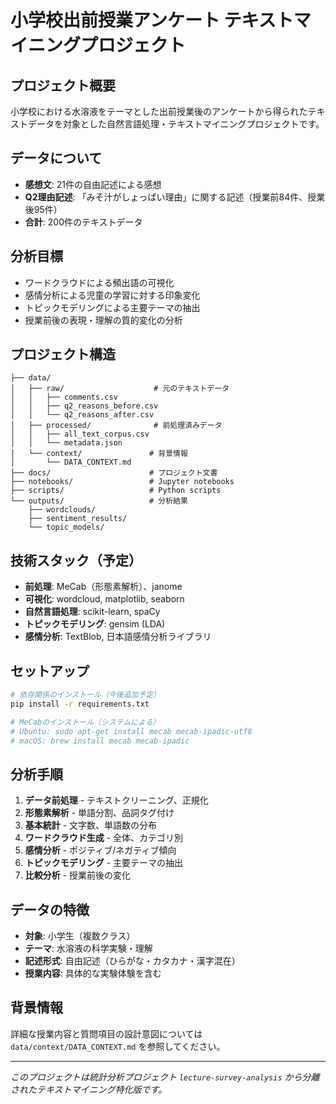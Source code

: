 # 小学校出前授業アンケート テキストマイニングプロジェクト

## プロジェクト概要
小学校における水溶液をテーマとした出前授業後のアンケートから得られたテキストデータを対象とした自然言語処理・テキストマイニングプロジェクトです。

## データについて
- **感想文**: 21件の自由記述による感想
- **Q2理由記述**: 「みそ汁がしょっぱい理由」に関する記述（授業前84件、授業後95件）
- **合計**: 200件のテキストデータ

## 分析目標
- ワードクラウドによる頻出語の可視化
- 感情分析による児童の学習に対する印象変化
- トピックモデリングによる主要テーマの抽出
- 授業前後の表現・理解の質的変化の分析

## プロジェクト構造
```
├── data/
│   ├── raw/                    # 元のテキストデータ
│   │   ├── comments.csv
│   │   ├── q2_reasons_before.csv
│   │   └── q2_reasons_after.csv
│   ├── processed/              # 前処理済みデータ
│   │   ├── all_text_corpus.csv
│   │   └── metadata.json
│   └── context/               # 背景情報
│       └── DATA_CONTEXT.md
├── docs/                      # プロジェクト文書
├── notebooks/                 # Jupyter notebooks
├── scripts/                   # Python scripts
└── outputs/                   # 分析結果
    ├── wordclouds/
    ├── sentiment_results/
    └── topic_models/
```

## 技術スタック（予定）
- **前処理**: MeCab（形態素解析）、janome
- **可視化**: wordcloud, matplotlib, seaborn
- **自然言語処理**: scikit-learn, spaCy
- **トピックモデリング**: gensim (LDA)
- **感情分析**: TextBlob, 日本語感情分析ライブラリ

## セットアップ
```bash
# 依存関係のインストール（今後追加予定）
pip install -r requirements.txt

# MeCabのインストール（システムによる）
# Ubuntu: sudo apt-get install mecab mecab-ipadic-utf8
# macOS: brew install mecab mecab-ipadic
```

## 分析手順
1. **データ前処理** - テキストクリーニング、正規化
2. **形態素解析** - 単語分割、品詞タグ付け
3. **基本統計** - 文字数、単語数の分布
4. **ワードクラウド生成** - 全体、カテゴリ別
5. **感情分析** - ポジティブ/ネガティブ傾向
6. **トピックモデリング** - 主要テーマの抽出
7. **比較分析** - 授業前後の変化

## データの特徴
- **対象**: 小学生（複数クラス）
- **テーマ**: 水溶液の科学実験・理解
- **記述形式**: 自由記述（ひらがな・カタカナ・漢字混在）
- **授業内容**: 具体的な実験体験を含む

## 背景情報
詳細な授業内容と質問項目の設計意図については `data/context/DATA_CONTEXT.md` を参照してください。

---
*このプロジェクトは統計分析プロジェクト `lecture-survey-analysis` から分離されたテキストマイニング特化版です。*
